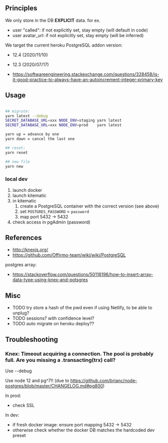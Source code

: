 

## Principles

We only store in the DB **EXPLICIT** data.
for ex.
* user "called": if not explicitly set, stay empty (will default in code)
* user avatar_url: if not explicitly set, stay empty (will be inferred)

We target the current heroku PostgreSQL addon version:
* 12.4 (2020/11/10)
* 12.3 (2020/07/17)

* https://softwareengineering.stackexchange.com/questions/328458/is-it-good-practice-to-always-have-an-autoincrement-integer-primary-key


## Usage

```bash

## migrate:
yarn latest --debug
SECRET_DATABASE_URL=xxx NODE_ENV=staging yarn latest
SECRET_DATABASE_URL=xxx NODE_ENV=prod    yarn latest

yarn up = advance by one
yarn down = cancel the last one

## reset:
yarn reset

## new file
yarn new
```

### local dev

1. launch docker
2. launch kitematic
3. in kitematic
   1. create a PostgreSQL container with the correct version (see above)
   1. set `POSTGRES_PASSWORD` = `password`
   1. map port 5432 -> 5432
4. check access in pgAdmin (password)


## References

* http://knexjs.org/
* https://github.com/Offirmo-team/wiki/wiki/PostgreSQL

postgres array:
* https://stackoverflow.com/questions/50118196/how-to-insert-array-data-type-using-knex-and-potsgres


## Misc
* TODO try store a hash of the pwd even if using Netlify, to be able to unplug?
* TODO sessions? with confidence level?
* TODO auto migrate on heroku deploy??

## Troubleshooting

### Knex: Timeout acquiring a connection. The pool is probably full. Are you missing a .transacting(trx) call?

Use --debug

Use node 12 and pg^7!! (due to https://github.com/brianc/node-postgres/blob/master/CHANGELOG.md#pg800)

In prod:
- check SSL

In dev:
- if fresh docker image: ensure port mapping 5432 -> 5432
- otherwise check whether the docker DB matches the hardcoded dev preset
